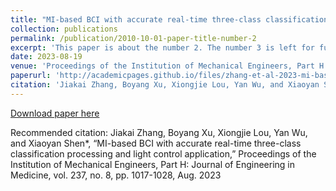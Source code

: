 ```yaml
---
title: "MI-based BCI with accurate real-time three-class classification processing and light control application"
collection: publications
permalink: /publication/2010-10-01-paper-title-number-2
excerpt: 'This paper is about the number 2. The number 3 is left for future work.'
date: 2023-08-19
venue: 'Proceedings of the Institution of Mechanical Engineers, Part H: Journal of Engineering in Medicine'
paperurl: 'http://academicpages.github.io/files/zhang-et-al-2023-mi-based-bci-with-accurate-real-time-three-class-classification-processing-and-light-control.pdf'
citation: 'Jiakai Zhang, Boyang Xu, Xiongjie Lou, Yan Wu, and Xiaoyan Shen*, “MI-based BCI with accurate real-time three-class classification processing and light control application,” Proceedings of the Institution of Mechanical Engineers, Part H: Journal of Engineering in Medicine, vol. 237, no. 8, pp. 1017-1028, Aug. 2023.'
---
```


[Download paper here](http://Miso-Soup98/Jiakai-Z.github.io/files/zhang-et-al-2023-mi-based-bci-with-accurate-real-time-three-class-classification-processing-and-light-control.pdf)

Recommended citation: Jiakai Zhang, Boyang Xu, Xiongjie Lou, Yan Wu, and Xiaoyan Shen*, “MI-based BCI with accurate real-time three-class classification processing and light control application,” Proceedings of the Institution of Mechanical Engineers, Part H: Journal of Engineering in Medicine, vol. 237, no. 8, pp. 1017-1028, Aug. 2023
